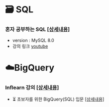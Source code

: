 # 🗃 SQL
### 혼자 공부하는 SQL [[상세내용]](https://github.com/kbjung/Study/tree/main/SQL/MySQL#readme)
- version : MySQL 8.0
- 강의 링크 [youtube](https://youtube.com/playlist?list=PLVsNizTWUw7GCfy5RH27cQL5MeKYnl8Pm)

# ☁️BigQuery
### Inflearn 강의 [[상세내용]](https://github.com/kbjung/Study/tree/main/SQL/BigQuery/Inflearn#readme)
- ⏳ 초보자를 위한 BigQuery(SQL) 입문 [[상세내용]](https://github.com/kbjung/Study/tree/main/SQL/BigQuery/Inflearn/beginner#readme)
